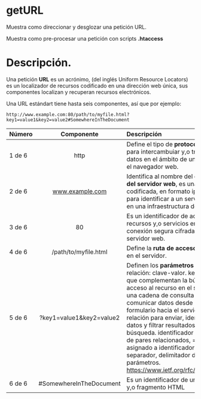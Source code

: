 # getURL
Muestra como direccionar y desglozar una petición URL.

Muestra como pre-procesar una petición con scripts **.htaccess**
# Descripción.

Una petición **URL** es un  acrónimo, (del inglés Uniform Resource Locators) es un localizador de recursos 
codificado en una dirección web única, sus componentes localizan y recuperan  recursos electrónicos.

Una URL estándart tiene hasta seis componentes, así que por ejemplo:

```
http://www.example.com:80/path/to/myfile.html?key1=value1&key2=value2#SomewhereInTheDocument
```

| Número       | Componente              | Descripción |
| :---         |     :---:               |  :---       |
| 1 de 6       | http                    | Define el tipo de **protocolo** usado para intercambuiar y,o transferir datos en el ámbito de una red por el navegador web. |
| 2 de 6       | www.example.com         | Identifica al nombre del **dominio del servidor web**, es una dirección codificada, en formato ipv4-ipv6, para identificar a un servidor web en una infraestructura de internet.      |
| 3 de 6       | 80                      | Es un identificador de acceso a los recursos  y,o servicios en una conexión segura cifrada para servidor web.      |
| 4 de 6       | /path/to/myfile.html    | Define la **ruta de acceso** al recurso en el servidor.     |
| 5 de 6       | ?key1=value1&key2=value2| Definen los **parámetros** de pares relación: clave-valor. key-value que complementan la búsqueda y acceso al recurso en el servidor, es una cadena de consulta para comunicar datos desde un formulario hacia el servidor; es una relación para enviar, identificar datos y filtrar resultados de búsqueda. identificador de inicio de pares relacionados, = valor asignado a identificador, &,% separador, delimitador de parámetros. https://www.ietf.org/rfc/rfc3986.txt     |
| 6 de 6       | #SomewhereInTheDocument | Es un identificador de un elemento y,o fragmento HTML     |

